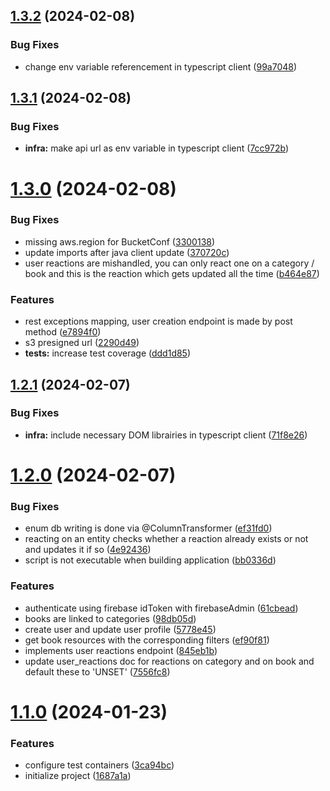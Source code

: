 ## [1.3.2](https://github.com/Bookwel-Team/bookwel-api/compare/v1.3.1...v1.3.2) (2024-02-08)


### Bug Fixes

* change env variable referencement in typescript client ([99a7048](https://github.com/Bookwel-Team/bookwel-api/commit/99a70489bf67855723afddee77b86ae4f102c760))



## [1.3.1](https://github.com/Bookwel-Team/bookwel-api/compare/v1.3.0...v1.3.1) (2024-02-08)


### Bug Fixes

* **infra:** make api url as env variable in typescript client ([7cc972b](https://github.com/Bookwel-Team/bookwel-api/commit/7cc972ba3a0ffe55f4aff143fabae9417298d662))



# [1.3.0](https://github.com/Bookwel-Team/bookwel-api/compare/v1.2.1...v1.3.0) (2024-02-08)


### Bug Fixes

* missing aws.region for BucketConf ([3300138](https://github.com/Bookwel-Team/bookwel-api/commit/3300138c8a0a23216472c5b5265472a506985ce8))
* update imports after java client update ([370720c](https://github.com/Bookwel-Team/bookwel-api/commit/370720c8decb35b8093b86322a208b6807050457))
* user reactions are mishandled, you can only react one on a category / book and this is the reaction which gets updated all the time ([b464e87](https://github.com/Bookwel-Team/bookwel-api/commit/b464e87eb8a897167dc2da35b0edb0caa93f6a64))


### Features

* rest exceptions mapping, user creation endpoint is made by post method ([e7894f0](https://github.com/Bookwel-Team/bookwel-api/commit/e7894f047588a7ba007858df3ae1dad4d09600a8))
* s3 presigned url ([2290d49](https://github.com/Bookwel-Team/bookwel-api/commit/2290d49e4a2e0f0aa0cdc40a2257cbb1baed1aa4))
* **tests:** increase test coverage ([ddd1d85](https://github.com/Bookwel-Team/bookwel-api/commit/ddd1d855eea2115f0075e00b0beabd61df14d837))



## [1.2.1](https://github.com/Bookwel-Team/bookwel-api/compare/v1.2.0...v1.2.1) (2024-02-07)


### Bug Fixes

* **infra:** include necessary DOM librairies in typescript client ([71f8e26](https://github.com/Bookwel-Team/bookwel-api/commit/71f8e26e8e2a343d521761fe2d310fb28a6e3ba4))



# [1.2.0](https://github.com/Bookwel-Team/bookwel-api/compare/v1.1.0...v1.2.0) (2024-02-07)


### Bug Fixes

* enum db writing is done via @ColumnTransformer ([ef31fd0](https://github.com/Bookwel-Team/bookwel-api/commit/ef31fd089eb7c00d8d786102662aec2fd4ceb585))
* reacting on an entity checks whether a reaction already exists or not and updates it if so ([4e92436](https://github.com/Bookwel-Team/bookwel-api/commit/4e9243631b5ce9caf11f461979a427e759522804))
* script is not executable when building application ([bb0336d](https://github.com/Bookwel-Team/bookwel-api/commit/bb0336d0cec8056cf90d5fb441c80ea30497315c))


### Features

* authenticate using firebase idToken with firebaseAdmin ([61cbead](https://github.com/Bookwel-Team/bookwel-api/commit/61cbeadb4b70679ce0fa9403dda71d84c8277e13))
* books are linked to categories ([98db05d](https://github.com/Bookwel-Team/bookwel-api/commit/98db05d6729868ede7e54f461cfbbd0e1b9dc021))
* create user and update user profile ([5778e45](https://github.com/Bookwel-Team/bookwel-api/commit/5778e452638f504736ce2060ea543518cb969ce7))
* get book resources with the corresponding filters ([ef90f81](https://github.com/Bookwel-Team/bookwel-api/commit/ef90f81a148b702fae78a7429bd28556ba733c4d))
* implements user reactions endpoint ([845eb1b](https://github.com/Bookwel-Team/bookwel-api/commit/845eb1b4bc20720fd273f731eebf3204daee8072))
* update user_reactions doc for reactions on category and on book and default these to 'UNSET' ([7556fc8](https://github.com/Bookwel-Team/bookwel-api/commit/7556fc870317bd9616a7a18fd884139cd43cf6a0))



# [1.1.0](https://github.com/Bookwel-Team/bookwel-api/compare/1687a1a57f2ad8e626298f847fa2ef5c8e7076bc...v1.1.0) (2024-01-23)


### Features

* configure test containers ([3ca94bc](https://github.com/Bookwel-Team/bookwel-api/commit/3ca94bcbc796861ebdc466ca518cc4722bfba418))
* initialize project ([1687a1a](https://github.com/Bookwel-Team/bookwel-api/commit/1687a1a57f2ad8e626298f847fa2ef5c8e7076bc))



